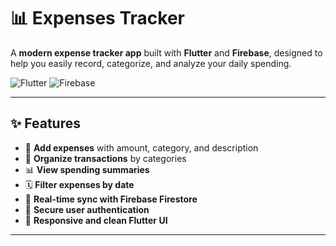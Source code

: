 # 📊 Expenses Tracker

A **modern expense tracker app** built with **Flutter** and **Firebase**, designed to help you easily record, categorize, and analyze your daily spending.

![Flutter](https://img.shields.io/badge/Flutter-02569B?style=flat&logo=flutter&logoColor=white)
![Firebase](https://img.shields.io/badge/Firebase-FFCA28?style=flat&logo=firebase&logoColor=black)

---

## ✨ Features

- 📝 **Add expenses** with amount, category, and description
- 📂 **Organize transactions** by categories
- 📊 **View spending summaries**
- 🗓️ **Filter expenses by date**
- 🔄 **Real-time sync with Firebase Firestore**
- 🔐 **Secure user authentication**
- 📱 **Responsive and clean Flutter UI**

---

